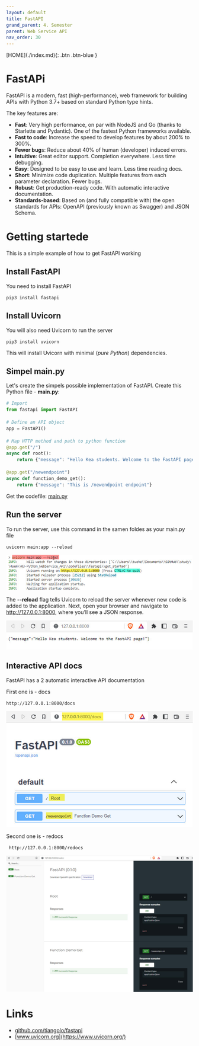 ```yaml
---
layout: default
title: FastAPI
grand_parent: 4. Semester
parent: Web Service API
nav_order: 30
---
```


<span class="fs-1">
[HOME](./index.md){: .btn .btn-blue }
</span>

# FastAPi
FastAPI is a modern, fast (high-performance), web framework for building APIs with Python 3.7+ based on standard Python type hints.

The key features are:
- **Fast**: Very high performance, on par with NodeJS and Go (thanks to Starlette and Pydantic). One of the fastest Python frameworks available.
- **Fast to code**: Increase the speed to develop features by about 200% to 300%.
- **Fewer bug**s: Reduce about 40% of human (developer) induced errors.
- **Intuitive**: Great editor support. Completion everywhere. Less time debugging.
- **Easy**: Designed to be easy to use and learn. Less time reading docs.
- **Short**: Minimize code duplication. Multiple features from each parameter declaration. Fewer bugs.
- **Robust**: Get production-ready code. With automatic interactive documentation.
- **Standards-based**: Based on (and fully compatible with) the open standards for APIs: OpenAPI (previously known as Swagger) and JSON Schema.

# Getting startede
This is a simple example of how to get FastAPI working

## Install FastAPI
You need to install FastAPI

    pip3 install fastapi

## Install Uvicorn
You will also need Uvicorn to run the server

    pip3 install uvicorn

This will install Uvicorn with minimal (*pure Python*) dependencies.

## Simpel main.py
Let's create the simpels possible implementation of FastAPI. Create this Python file - **main.py**:

```python
# Import
from fastapi import FastAPI

# Define an API object
app = FastAPI()

# Map HTTP method and path to python function
@app.get("/")
async def root():
    return {"message": "Hello Kea students. Welcome to the FastAPI page!"}

@app.get("/newendpoint")
async def function_demo_get():
    return {"message": "This is /newendpoint endpoint"}
```
Get the codefile: [main.py](./_code/fastapi/get_started/main.py) 

## Run the server
To run the server, use this command in the samen foldes as your main.py file

    uvicorn main:app --reload

![](./_image/uvicorn-1.jpg)

The **--reload** flag tells Uvicorn to reload the server whenever new code is added to the application. Next, open your browser and navigate to http://127.0.0.1:8000, where you’ll see a JSON response.

![](./_image/uvicorn-2.jpg)

## Interactive API docs
FastAPI has a 2 automatic interactive API documentation

First one is - docs

    http://127.0.0.1:8000/docs

![](./_image/fastapi_1.jpg)

Second one is - redocs

     http://127.0.0.1:8000/redocs    

![](./_image/fastapiredocs.jpg)

# Links
- [github.com/tiangolo/fastapi](https://github.com/tiangolo/fastapi)
- [www.uvicorn.org](https://www.uvicorn.org/)